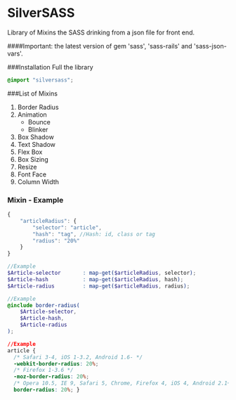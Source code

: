 # SilverSASS
Library of Mixins the SASS drinking from a json file for front end. 

####Important: the latest version of gem 'sass', 'sass-rails' and 'sass-json-vars'.

###Installation Full the library
```scss
@import "silversass";
```

###List of Mixins
1. Border Radius
2. Animation
    * Bounce
    * Blinker
3. Box Shadow
4. Text Shadow
5. Flex Box
6. Box Sizing
7. Resize
8. Font Face
9. Column Width

### Mixin - Example
```javascript
{
	"articleRadius": {
		"selector": "article",
		"hash": "tag", //Hash: id, class or tag
		"radius": "20%"
	}
}
```

```scss
//Example
$Article-selector		: map-get($articleRadius, selector);
$Article-hash			: map-get($articleRadius, hash);
$Article-radius			: map-get($articleRadius, radius);
```

```scss
//Example
@include border-radius(
	$Article-selector,
	$Article-hash, 
	$Article-radius
);
```

```css
//Example
article {
  /* Safari 3-4, iOS 1-3.2, Android 1.6- */
  -webkit-border-radius: 20%;
  /* Firefox 1-3.6 */
  -moz-border-radius: 20%;
  /* Opera 10.5, IE 9, Safari 5, Chrome, Firefox 4, iOS 4, Android 2.1+ */
  border-radius: 20%; }
```
